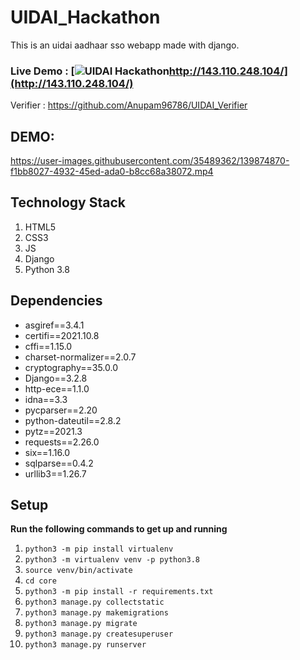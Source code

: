 # UIDAI_Hackathon

This is an uidai aadhaar sso webapp made with django.

### Live Demo : [![UIDAI Hackathon](./core/static/images/favicon.ico)http://143.110.248.104/](http://143.110.248.104/)


Verifier : https://github.com/Anupam96786/UIDAI_Verifier

## DEMO:



https://user-images.githubusercontent.com/35489362/139874870-f1bb8027-4932-45ed-ada0-b8cc68a38072.mp4


## Technology Stack

1. HTML5
2. CSS3
3. JS
4. Django
5. Python 3.8


## Dependencies

- asgiref==3.4.1
- certifi==2021.10.8
- cffi==1.15.0
- charset-normalizer==2.0.7
- cryptography==35.0.0
- Django==3.2.8
- http-ece==1.1.0
- idna==3.3
- pycparser==2.20
- python-dateutil==2.8.2
- pytz==2021.3
- requests==2.26.0
- six==1.16.0
- sqlparse==0.4.2
- urllib3==1.26.7

## Setup

**Run the following commands to get up and running**

1. `python3 -m pip install virtualenv`
2. `python3 -m virtualenv venv -p python3.8`
3. `source venv/bin/activate`
3. `cd core`
4. `python3 -m pip install -r requirements.txt`
5. `python3 manage.py collectstatic`
6. `python3 manage.py makemigrations`
7. `python3 manage.py migrate`
8. `python3 manage.py createsuperuser`
9. `python3 manage.py runserver`
